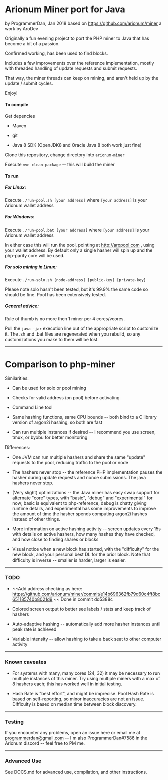 Arionum Miner port for Java
====================
by ProgrammerDan, Jan 2018
based on https://github.com/arionum/miner a work by AroDev

Originally a fun evening project to port the PHP miner to Java that has become a bit of a passion.

Confirmed working, has been used to find blocks.

Includes a few improvements over the reference implementation, mostly with threaded handling of update requests and submit requests.

That way, the miner threads can keep on mining, and aren't held up by the update / submit cycles. 

Enjoy!

#### To compile

Get depencies

* Maven

* git

* Java 8 SDK (OpenJDK8 and Oracle Java 8 both work just fine) 

Clone this repository, change directory into ```arionum-miner```

Execute ```mvn clean package``` -- this will build the miner

#### To run

##### For Linux:

Execute ```./run-pool.sh [your address]``` where ```[your address]``` is your Arionum wallet address

##### For Windows:

Execute ```./run-pool.bat [your address]``` where ```[your address]``` is your Arionum wallet address

In either case this will run the pool, pointing at http://aropool.com , using your wallet address. By default only a single hasher will spin up and the php-parity core will be used.


##### For solo mining in Linux:

Execute ```./run-solo.sh [node-address] [public-key] [private-key]```

Please note solo hasn't been tested, but it's 99.9% the same code so should be fine. Pool has been extensively tested. 


##### General advice:

Rule of thumb is no more then 1 miner per 4 cores/vcores.

Pull the ```java -jar``` execution line out of the appropriate script to customize it. The .sh and .bat files are regenerated when you rebuild, so any customizations you make to them will be lost.

----------------------
# Comparison to php-miner

Similarities:

* Can be used for solo or pool mining

* Checks for valid address (on pool) before activating

* Command Line tool

* Same hashing functions, same CPU bounds -- both bind to a C library version of argon2i hashing, so both are fast

* Can run multiple instances if desired -- I recommend you use screen, tmux, or byobu for better monitoring

Differences:

* One JVM can run multiple hashers and share the same "update" requests to the pool, reducing traffic to the pool or node

* The hashers never stop -- the reference PHP implementation pauses the hasher during update requests and nonce submissions. The java hashers never stop.

* (Very slight) optimizations -- the Java miner has easy swap support for alternate "core" types, with "basic", "debug" and "experimental" for now; basic is equivalent to php-reference, debug is chatty giving runtime details, and experimental has some improvements to improve the amount of time the hasher spends computing argon2i hashes instead of other things.

* More information on active hashing activity -- screen updates every 15s with details on active hashers, how many hashes they have checked, and how close to finding shares or blocks

* Visual notice when a new block has started, with the "difficulty" for the new block, and your personal best DL for the prior block. Note that difficulty is inverse -- smaller is harder, larger is easier.

---------------------
### TODO

* ~~Add address checking as here: https://github.com/arionum/miner/commit/e14b696362fb79d60c4ff8bc651185740b8021d9 ~~ Done in commit dd5388c

* Colored screen output to better see labels / stats and keep track of hashers

* Auto-adaptive hashing -- automatically add more hasher instances until peak rate is achieved

* Variable intensity -- allow hashing to take a back seat to other computer activity

---------------------
### Known caveates

* For systems with many, many cores (24, 32) it may be necessary to run multiple instances of this miner. Try using multiple miners with a max of 8 hashers each; this has worked well in initial testing.

* Hash Rate is "best effort", and might be imprecise. Pool Hash Rate is based on self-reporting, so minor inaccuracies are not an issue. Difficulty is based on median time between block discovery.

---------------------
### Testing

If you encounter any problems, open an issue here or email me at programmerdan@gmail.com -- I'm also ProgrammerDan#7586 in the Arionum discord -- feel free to PM me. 

---------------------
### Advanced Use

See DOCS.md for advanced use, compilation, and other instructions.
